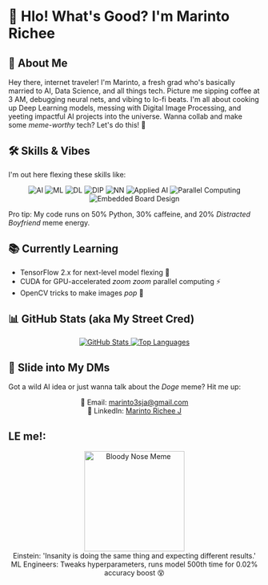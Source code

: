 # 👋 Hlo! What's Good? I'm Marinto Richee

## 🤖 About Me
Hey there, internet traveler! I'm Marinto, a fresh grad who's basically married to AI, Data Science, and all things tech. Picture me sipping coffee at 3 AM, debugging neural nets, and vibing to lo-fi beats. I'm all about cooking up Deep Learning models, messing with Digital Image Processing, and yeeting impactful AI projects into the universe. Wanna collab and make some *meme-worthy* tech? Let's do this! 🚀

## 🛠️ Skills & Vibes
I'm out here flexing these skills like:
<p align="center">
  <img src="https://img.shields.io/badge/-Artificial%20Intelligence-FF4500?style=flat&logo=ai" alt="AI"> 
  <img src="https://img.shields.io/badge/-Machine%20Learning-00FF00?style=flat&logo=ml" alt="ML"> 
  <img src="https://img.shields.io/badge/-Deep%20Learning-FFD700?style=flat&logo=dl" alt="DL"> 
  <img src="https://img.shields.io/badge/-Digital%20Image%20Processing-FF69B4?style=flat&logo=dip" alt="DIP"> 
  <img src="https://img.shields.io/badge/-Neural%20Networks-9400D3?style=flat&logo=nn" alt="NN"> 
  <img src="https://img.shields.io/badge/-Applied%20AI-00CED1?style=flat&logo=appliedai" alt="Applied AI"> 
  <img src="https://img.shields.io/badge/-Parallel%20Computing-483D8B?style=flat&logo=parallel" alt="Parallel Computing"> 
  <img src="https://img.shields.io/badge/-Embedded%20Board%20Design-32CD32?style=flat&logo=embedded" alt="Embedded Board Design">
</p>

Pro tip: My code runs on 50% Python, 30% caffeine, and 20% *Distracted Boyfriend* meme energy.

## 📚 Currently Learning
- TensorFlow 2.x for next-level model flexing 🧠
- CUDA for GPU-accelerated *zoom zoom* parallel computing ⚡
- OpenCV tricks to make images *pop* 📸

## 📊 GitHub Stats (aka My Street Cred)
<div align="center">
  <a href="https://readmestats.999857.xyz/api?username=Marinto-Richee&theme=radical&show_icons=true&rank_icon=github">
    <img src="https://readmestats.999857.xyz/api?username=Marinto-Richee&theme=radical&show_icons=true&rank_icon=github" alt="GitHub Stats" />
  </a>
  <a href="https://readmestats.999857.xyz/api/top-langs/?username=Marinto-Richee&layout=compact&theme=radical&langs_count=10">
    <img src="https://readmestats.999857.xyz/api/top-langs/?username=Marinto-Richee&layout=compact&theme=radical&langs_count=10" alt="Top Languages" />
  </a>
</div>


## 📩 Slide into My DMs
Got a wild AI idea or just wanna talk about the *Doge* meme? Hit me up:
<p align="center">
  📧 Email: <a href="mailto:marinto3sja@gmail.com">marinto3sja@gmail.com</a><br>
  💼 LinkedIn: <a href="https://www.linkedin.com/in/marinto-richee/">Marinto Richee J</a>   
</p>

## LE me!:
<p align="center">
  <img src="https://media0.giphy.com/media/v1.Y2lkPTc5MGI3NjExcG0xdmt5cGg3NmdmaWhqazQ0amM1NnRvNTBmNW01cHg3emZuamk1eSZlcD12MV9pbnRlcm5hbF9naWZfYnlfaWQmY3Q9Zw/B4dt6rXq6nABilHTYM/giphy.gif" alt="Bloody Nose Meme" width="200"/>
  <br>
  Einstein: 'Insanity is doing the same thing and expecting different results.' 
  ML Engineers: Tweaks hyperparameters, runs model 500th time for 0.02% accuracy boost 😵
</p>
